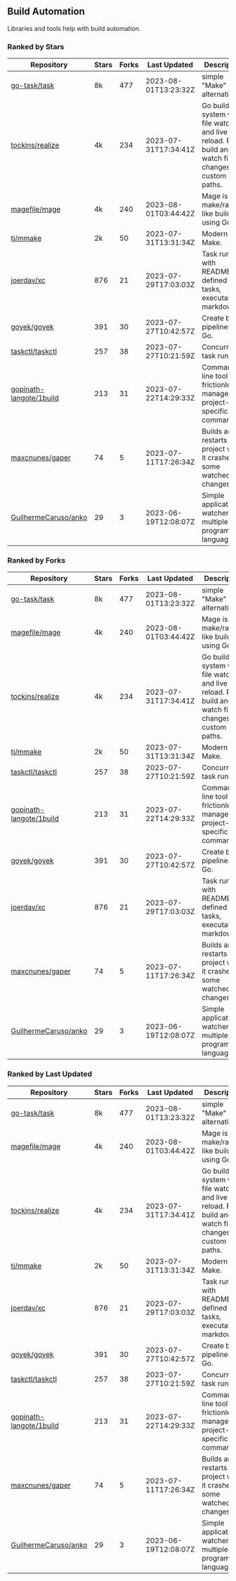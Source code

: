 ## Build Automation

Libraries and tools help with build automation.

### Ranked by Stars

| Repository | Stars | Forks | Last Updated | Description | 
|------------|-------|-------|--------------|-------------|
| [go-task/task](https://github.com/go-task/task) | 8k | 477 | 2023-08-01T13:23:32Z |  simple "Make" alternative. |
| [tockins/realize](https://github.com/tockins/realize) | 4k | 234 | 2023-07-31T17:34:41Z |  Go build a system with file watchers and live to reload. Run, build and watch file changes with custom paths. |
| [magefile/mage](https://github.com/magefile/mage) | 4k | 240 | 2023-08-01T03:44:42Z |  Mage is a make/rake-like build tool using Go. |
| [tj/mmake](https://github.com/tj/mmake) | 2k | 50 | 2023-07-31T13:31:34Z |  Modern Make. |
| [joerdav/xc](https://github.com/joerdav/xc) | 876 | 21 | 2023-07-29T17:03:03Z |  Task runner with README.md defined tasks, executable markdown. |
| [goyek/goyek](https://github.com/goyek/goyek) | 391 | 30 | 2023-07-27T10:42:57Z |  Create build pipelines in Go. |
| [taskctl/taskctl](https://github.com/taskctl/taskctl) | 257 | 38 | 2023-07-27T10:21:59Z |  Concurrent task runner. |
| [gopinath-langote/1build](https://github.com/gopinath-langote/1build) | 213 | 31 | 2023-07-22T14:29:33Z |  Command line tool to frictionlessly manage project-specific commands. |
| [maxcnunes/gaper](https://github.com/maxcnunes/gaper) | 74 | 5 | 2023-07-11T17:26:34Z |  Builds and restarts a Go project when it crashes or some watched file changes. |
| [GuilhermeCaruso/anko](https://github.com/GuilhermeCaruso/anko) | 29 | 3 | 2023-06-19T12:08:07Z |  Simple application watcher for multiple programming languages. |

### Ranked by Forks

| Repository | Stars | Forks | Last Updated | Description | 
|------------|-------|-------|--------------|-------------|
| [go-task/task](https://github.com/go-task/task) | 8k | 477 | 2023-08-01T13:23:32Z |  simple "Make" alternative. |
| [magefile/mage](https://github.com/magefile/mage) | 4k | 240 | 2023-08-01T03:44:42Z |  Mage is a make/rake-like build tool using Go. |
| [tockins/realize](https://github.com/tockins/realize) | 4k | 234 | 2023-07-31T17:34:41Z |  Go build a system with file watchers and live to reload. Run, build and watch file changes with custom paths. |
| [tj/mmake](https://github.com/tj/mmake) | 2k | 50 | 2023-07-31T13:31:34Z |  Modern Make. |
| [taskctl/taskctl](https://github.com/taskctl/taskctl) | 257 | 38 | 2023-07-27T10:21:59Z |  Concurrent task runner. |
| [gopinath-langote/1build](https://github.com/gopinath-langote/1build) | 213 | 31 | 2023-07-22T14:29:33Z |  Command line tool to frictionlessly manage project-specific commands. |
| [goyek/goyek](https://github.com/goyek/goyek) | 391 | 30 | 2023-07-27T10:42:57Z |  Create build pipelines in Go. |
| [joerdav/xc](https://github.com/joerdav/xc) | 876 | 21 | 2023-07-29T17:03:03Z |  Task runner with README.md defined tasks, executable markdown. |
| [maxcnunes/gaper](https://github.com/maxcnunes/gaper) | 74 | 5 | 2023-07-11T17:26:34Z |  Builds and restarts a Go project when it crashes or some watched file changes. |
| [GuilhermeCaruso/anko](https://github.com/GuilhermeCaruso/anko) | 29 | 3 | 2023-06-19T12:08:07Z |  Simple application watcher for multiple programming languages. |

### Ranked by Last Updated

| Repository | Stars | Forks | Last Updated | Description | 
|------------|-------|-------|--------------|-------------|
| [go-task/task](https://github.com/go-task/task) | 8k | 477 | 2023-08-01T13:23:32Z |  simple "Make" alternative. |
| [magefile/mage](https://github.com/magefile/mage) | 4k | 240 | 2023-08-01T03:44:42Z |  Mage is a make/rake-like build tool using Go. |
| [tockins/realize](https://github.com/tockins/realize) | 4k | 234 | 2023-07-31T17:34:41Z |  Go build a system with file watchers and live to reload. Run, build and watch file changes with custom paths. |
| [tj/mmake](https://github.com/tj/mmake) | 2k | 50 | 2023-07-31T13:31:34Z |  Modern Make. |
| [joerdav/xc](https://github.com/joerdav/xc) | 876 | 21 | 2023-07-29T17:03:03Z |  Task runner with README.md defined tasks, executable markdown. |
| [goyek/goyek](https://github.com/goyek/goyek) | 391 | 30 | 2023-07-27T10:42:57Z |  Create build pipelines in Go. |
| [taskctl/taskctl](https://github.com/taskctl/taskctl) | 257 | 38 | 2023-07-27T10:21:59Z |  Concurrent task runner. |
| [gopinath-langote/1build](https://github.com/gopinath-langote/1build) | 213 | 31 | 2023-07-22T14:29:33Z |  Command line tool to frictionlessly manage project-specific commands. |
| [maxcnunes/gaper](https://github.com/maxcnunes/gaper) | 74 | 5 | 2023-07-11T17:26:34Z |  Builds and restarts a Go project when it crashes or some watched file changes. |
| [GuilhermeCaruso/anko](https://github.com/GuilhermeCaruso/anko) | 29 | 3 | 2023-06-19T12:08:07Z |  Simple application watcher for multiple programming languages. |

